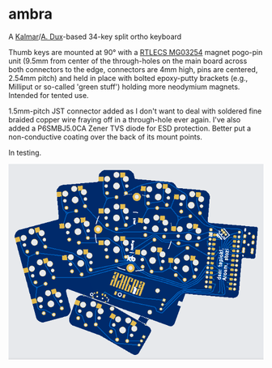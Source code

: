 # ambra
A [Kalmar](https://github.com/aroum/kalmar)/[A. Dux](https://github.com/tapioki/cephalopoda/tree/main/Architeuthis%20dux)-based 34-key split ortho keyboard

Thumb keys are mounted at 90° with a [RTLECS MG03254](https://sl.aliexpress.ru/p?key=pW35Gta) magnet pogo-pin unit (9.5mm from center of the through-holes on the main board across both connectors to the edge, connectors are 4mm high, pins are centered, 2.54mm pitch) and held in place with bolted epoxy-putty brackets (e.g., Milliput or so-called 'green stuff') holding more neodymium magnets. Intended for tented use.

1.5mm-pitch JST connector added as I don't want to deal with soldered fine braided copper wire fraying off in a through-hole ever again. I've also added a P6SMBJ5.0CA Zener TVS diode for ESD protection. Better put a non-conductive coating over the back of its mount points.

In testing.

![Alt text](https://github.com/stozi/ambra/blob/main/ambra.png?raw=true)
